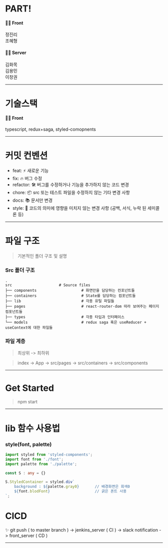 # PART!

#### 👨‍💻 Front

정진리</br>
조혜형

#### 👨‍💻 Server

김화목</br>
김용민</br>
이창권

---

# 기술스택

#### 👨‍💻 Front
typescript, redux+saga, styled-comopnents

---

# 커밋 컨벤션

* feat: ⚡ 새로운 기능
* fix: 🔥 버그 수정
* refactor: 🛠 버그를 수정하거나 기능을 추가하지 않는 코드 변경
* chore: 📦 src 또는 테스트 파일을 수정하지 않는 기타 변경 사항
* docs: 📚 문서만 변경
* style: 💅 코드의 의미에 영향을 미치지 않는 변경 사항 (공백, 서식, 누락 된 세미콜론 등)


---
# 파일 구조   

> 기본적인 폴더 구조 및 설명

### Src 폴더 구조
    .
    src                     # Source files
    ├── components                    # 화면만을 담당하는 컨포넌트들
    ├── containers                    # State를 담당하는 컴포넌트들 
    ├── lib                           # 각종 유틸 파일들
    ├── pages                         # react-router-dom 따라 보여주는 페이지 컴포넌트들
    ├── types                         # 각종 타입과 인터페이스
    └── models                        # redux saga 혹은 useReducer + useContext에 대한 파일들

### 파일 계층

> 최상위 -> 최하위

> index -> App -> src/pages -> src/containers -> src/components

---

# Get Started

> npm start

---

# lib 함수 사용법

### style(font, palette)
```typescript
import styled from 'styled-components';
import font from './font';
import palette from './palette';

const S : any = {}

S.StyledContainer = styled.div`
    background : ${palette.gray0}       // 배경화면은 회색0
    ${font.blodFont}                    // 굵은 폰트 사용
`;
```
# CICD

:sparkles: git push ( to master branch ) -> jenkins_server ( CI ) -> slack notification -> front_server ( CD )

---
